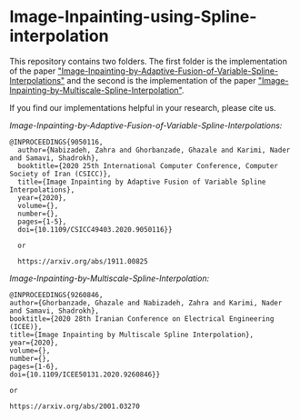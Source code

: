 # Image-Inpainting-using-Spline-interpolation
 
 
This repository contains two folders. The first folder is the implementation of the paper ["Image-Inpainting-by-Adaptive-Fusion-of-Variable-Spline-Interpolations"](https://ieeexplore.ieee.org/document/9050116)  and the second is the implementation of the paper ["Image-Inpainting-by-Multiscale-Spline-Interpolation"](https://ieeexplore.ieee.org/document/9260846).

If you find our implementations helpful in your research, please cite us.


*Image-Inpainting-by-Adaptive-Fusion-of-Variable-Spline-Interpolations:* 
```
@INPROCEEDINGS{9050116,
  author={Nabizadeh, Zahra and Ghorbanzade, Ghazale and Karimi, Nader and Samavi, Shadrokh},
  booktitle={2020 25th International Computer Conference, Computer Society of Iran (CSICC)}, 
  title={Image Inpainting by Adaptive Fusion of Variable Spline Interpolations}, 
  year={2020},
  volume={},
  number={},
  pages={1-5},
  doi={10.1109/CSICC49403.2020.9050116}}
  
  or 
  
  https://arxiv.org/abs/1911.00825
  ```
  
  
  
  
  *Image-Inpainting-by-Multiscale-Spline-Interpolation:*
  ```
  @INPROCEEDINGS{9260846,
  author={Ghorbanzade, Ghazale and Nabizadeh, Zahra and Karimi, Nader and Samavi, Shadrokh},
  booktitle={2020 28th Iranian Conference on Electrical Engineering (ICEE)}, 
  title={Image Inpainting by Multiscale Spline Interpolation}, 
  year={2020},
  volume={},
  number={},
  pages={1-6},
  doi={10.1109/ICEE50131.2020.9260846}}
  
  or 
  
  https://arxiv.org/abs/2001.03270
  ```
